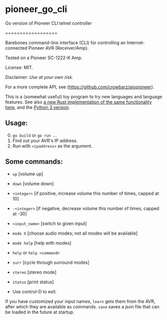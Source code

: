 # pioneer_go_cli
Go version of Pioneer CLI telnet controller

==================

Barebones command-line interface (CLI) for controlling an Internet-connected Pioneer AVR (Receiver/Amp).

Tested on a Pioneer SC-1222-K Amp.

License: MIT.

Disclaimer: *Use at your own risk.*

For a more complete API, see (https://github.com/crowbarz/aiopioneer).

This is a (somewhat useful) toy program to try new languages and language features.
See also [a new Rust implementation of the same functionality here](https://github.com/turibe/pioneer_rust_cli),
and the [Python 3 version](https://github.com/turibe/pioneer_python_cli).

## Usage:

0. `go build` or `go run .`.
1. Find out your AVR's IP address.
2. Run with `<ipaddress>` as the argument.

## Some commands:

- `up`              [volume up]
- `down`            [volume down]
- `<integer>`       [if positive, increase volume this number of times, capped at 10]
- `-<integer>`      [if negative, decrease volume this number of times, capped at -30]

- `<input_name>`    [switch to given input]

- `mode X`          [choose audio modes; not all modes will be available]
- `mode help`       [help with modes]
- `help` or `help <command>`
- `surr`            [cycle through surround modes]
- `stereo`          [stereo mode]
- `status`          [print status]

- Use control-D to exit.

If you have customized your input names, `learn` gets them from the AVR, after which they are available as commands.
`save` saves a json file that can be loaded in the future at startup.

